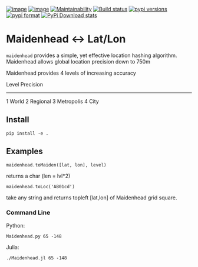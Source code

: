 [![image](https://travis-ci.org/scivision/maidenhead.svg?branch=master)](https://travis-ci.org/scivision/maidenhead)
[![image](https://coveralls.io/repos/github/scivision/maidenhead/badge.svg?branch=master)](https://coveralls.io/github/scivision/maidenhead?branch=master)
[![Maintainability](https://api.codeclimate.com/v1/badges/6ac63c6a3ec7a22c3d87/maintainability)](https://codeclimate.com/github/scivision/maidenhead/maintainability)
[![Build status](https://ci.appveyor.com/api/projects/status/4b44p65o33088top?svg=true)](https://ci.appveyor.com/project/scivision/maidenhead)
[![pypi versions](https://img.shields.io/pypi/pyversions/maidenhead.svg)](https://pypi.python.org/pypi/maidenhead)
[![pypi format](https://img.shields.io/pypi/format/maidenhead.svg)](https://pypi.python.org/pypi/maidenhead)
[![PyPi Download stats](http://pepy.tech/badge/maidenhead)](http://pepy.tech/project/maidenhead)

# Maidenhead &lt;-&gt; Lat/Lon

`maidenhead` provides a simple, yet effective location hashing
algorithm. Maidenhead allows global location precision down to 750m

Maidenhead provides 4 levels of increasing accuracy

  Level   Precision
  ------- ------------
  1       World
  2       Regional
  3       Metropolis
  4       City

## Install

    pip install -e .

## Examples


    maidenhead.toMaiden([lat, lon], level) 

returns a char (len = lvl*2)

    maidenhead.toLoc('AB01cd') 

take any string and returns topleft [lat,lon] of Maidenhead grid
square.

### Command Line

Python:

    Maidenhead.py 65 -148

Julia:

    ./Maidenhead.jl 65 -148
